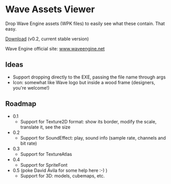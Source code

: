 Wave Assets Viewer
==================

Drop Wave Engine assets (WPK files) to easily see what these contain. That easy.

[Download](https://github.com/marcoscm/WaveAssetsViewer/raw/master/Releases/WaveAssetsViewer-v0.2.zip) (v0.2, current stable version)

Wave Engine official site: www.waveengine.net


Ideas
-----

- Support dropping directly to the EXE, passing the file name through args
- Icon: somewhat like Wave logo but inside a wood frame (designers, you're welcome!)


Roadmap
-------

- 0.1
	- Support for Texture2D format: show its border, modify the scale, translate it, see the size
- 0.2
	- Support for SoundEffect: play, sound info (sample rate, channels and bit rate)
- 0.3
	- Support for TextureAtlas
- 0.4
	- Support for SpriteFont
- 0.5 (poke David Ávila for some help here :-) )
	- Support for 3D: models, cubemaps, etc.

